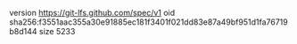 version https://git-lfs.github.com/spec/v1
oid sha256:f3551aac355a30e91885ec181f3401f021dd83e87a49bf951d1fa76719b8d144
size 5233
